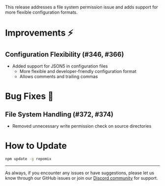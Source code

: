 This release addresses a file system permission issue and adds support for more flexible configuration formats.

# Improvements ⚡

## Configuration Flexibility (#346, #366)
- Added support for JSON5 in configuration files
  - More flexible and developer-friendly configuration format
  - Allows comments and trailing commas

# Bug Fixes 🐛
## File System Handling (#372, #374)
- Removed unnecessary write permission check on source directories

# How to Update

```bash
npm update -g repomix
```

---

As always, if you encounter any issues or have suggestions, please let us know through our GitHub issues or join our [Discord community](https://discord.gg/wNYzTwZFku) for support.
